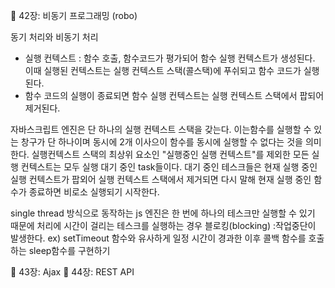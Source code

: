
📖 42장: 비동기 프로그래밍 (robo)

동기 처리와 비동기 처리
- 실행 컨텍스트 : 함수 호출, 함수코드가 평가되어 함수 실행 컨텍스트가 생성된다.
이때 실행된 컨텍스트는 실행 컨텍스트 스택(콜스택)에 푸쉬되고 함수 코드가 실행된다.
- 함수 코드의 실행이 종료되면 함수 실행 컨텍스트는 실행 컨텍스트 스택에서 팝되어 제거된다.

자바스크립트 엔진은 단 하나의 실행 컨텍스트 스택을 갖는다.
이는함수를 실행할 수 있는 창구가 단 하나이며 동시에 2개 이사으이 함수를 동시에 실행할 수 없다는 것을 의미한다.
실행컨텍스트 스택의 최상위 요소인 "실행중인 실행 컨텍스트"를 제외한 모든 실행 컨텍스트는 모두 실행 대기 중인 task들이다.
대기 중인 테스크들은 현재 실행 중인 실행 컨텍스트가 팝외어 실행 컨텍스트 스택에서 제거되면 다시 말해 현재 실행 중인 함수가 종료하면 비로소 실행되기 시작한다.


single thread 방식으로 동작하는 js 엔진은 한 번에 하나의 테스크만 실행할 수 있기 때문에 처리에 시간이 걸리는 테스크를 실행하는 경우 블로킹(blocking) :작업중단이 발생한다.
ex) setTimeout 함수와 유사하게 일정 시간이 경과한 이후 콜백 함수를 호출하는 sleep함수를 구현하기


📖 43장: Ajax
📖 44장: REST API 